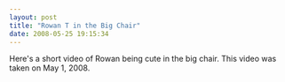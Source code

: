 ```yaml
---
layout: post
title: "Rowan T in the Big Chair"
date: 2008-05-25 19:15:34
---
```

Here's a short video of Rowan being cute in the big chair. This video was taken on May 1, 2008.
